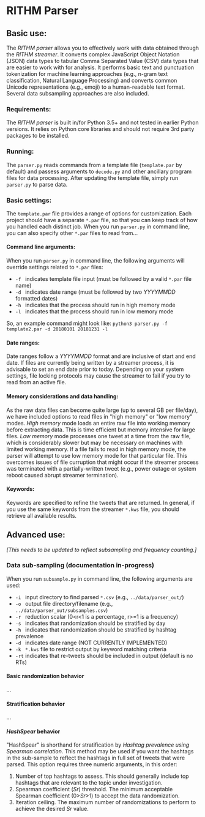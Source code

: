 # RITHM Parser

## Basic use:
The *RITHM parser* allows you to effectively work with data obtained through the *RITHM streamer*. It converts complex JavaScript Object Notation (JSON) data types to tabular Comma Separated Value (CSV) data types that are easier to work with for analysis. It performs basic text and punctuation tokenization for machine learning approaches (e.g., n-gram text classification, Natural Language Processing) and converts common Unicode representations (e.g., emoji) to a human-readable text format. Several data subsampling approaches are also included.

### Requirements:
The *RITHM parser* is built in/for Python 3.5+ and not tested in earlier Python versions. It relies on Python core libraries and should not require 3rd party packages to be installed. 

### Running:
The `parser.py` reads commands from a template file (`template.par` by default) and passess arguments to `decode.py` and other ancillary program files for data processing. After updating the template file, simply run `parser.py` to parse data. 

### Basic settings:
The `template.par` file provides a range of options for customization. Each project should have a separate `*.par` file, so that you can keep track of how you handled each distinct job. When you run `parser.py` in command line, you can also specify other `*.par` files to read from...

#### Command line arguments:
When you run `parser.py` in command line, the following arguments will override settings related to `*.par` files:
* `-f ` indicates template file input (must be followed by a valid `*.par` file name)
* `-d ` indicates date range (must be followed by two _YYYYMMDD_ formatted dates)
* `-h ` indicates that the process should run in high memory mode
* `-l ` indicates that the process should run in low memory mode

So, an example command might look like: `python3 parser.py -f template2.par -d 20180101 20181231 -l`

#### Date ranges:
Date ranges follow a _YYYYMMDD_ format and are inclusive of start and end date. If files are currently being written by a streamer process, it is advisable to set an end date prior to today. Depending on your system settings, file locking protocols may cause the streamer to fail if you try to read from an active file.

#### Memory considerations and data handling:
As the raw data files can become quite large (up to several GB per file/day), we have included options to read files in "high memory" or "low memory" modes. *High memory* mode loads an entire raw file into working memory before extracting data. This is time efficient but memory intensive for large files. *Low memory* mode processes one tweet at a time from the raw file, which is considerably slower but may be necessary on machines with limited working memory. If a file fails to read in high memory mode, the parser will attempt to use low memory mode for that particular file. This overcomes issues of file curruption that might occur if the streamer process was terminated with a partially-written tweet (e.g., power outage or system reboot caused abrupt streamer termination). 

#### Keywords:
Keywords are specified to refine the tweets that are returned. In general, if you use the same keywords from the streamer `*.kws` file, you should retrieve all available results. 


## Advanced use:
_\[This needs to be updated to reflect subsampling and frequency counting.\]_

### Data sub-sampling (documentation in-progress)
When you run `subsample.py` in command line, the following arguments are used:
* `-i ` input directory to find parsed `*.csv` (e.g., `../data/parser_out/`)
* `-o ` output file directory/filename (e.g., `../data/parser_out/subsamples.csv`)
* `-r ` reduction scalar (0<r<1 is a percentage, r>=1 is a frequency)
* `-s ` indicates that randomization should be stratified by day
* `-h ` indicates that randomization should be stratified by hashtag prevalence
* `-d ` indicates date range (NOT CURRENTLY IMPLEMENTED)
* `-k ` `*.kws` file to restrict output by keyword matching criteria
* `-rt` indicates that re-tweets should be included in output (default is no RTs)

#### Basic randomization behavior
...

#### Stratification behavior
...

#### _HashSpear_ behavior
"HashSpear" is shorthand for stratification by _Hashtag prevalence using Spearman correlation_. This method may be used if you want the hashtags in the sub-sample to reflect the hashtags in full set of tweets that were parsed. This option requires three numeric arguments, in this order:
   1. Number of top hashtags to assess. This should generally include top hashtags that are relevant to the topic under investigation.   
   2. Spearman coefficient (_Sr_) threshold. The minimum acceptable Spearman coefficient (0>_Sr_>1) to accept the data randomization.
   3. Iteration ceiling. The maximum number of randomizations to perform to achieve the desired _Sr_ value.

